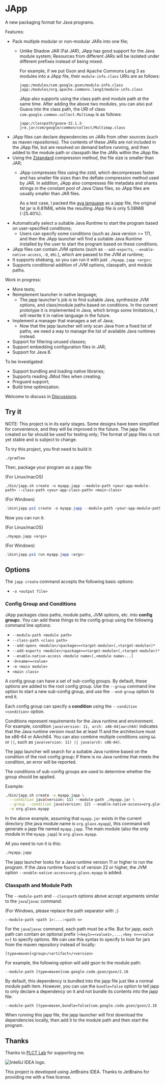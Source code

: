 # JApp

A new packaging format for Java programs. 

Features:

* Pack multiple modular or non-modular JARs into one file;
  * Unlike Shadow JAR (Fat JAR), JApp has good support for the Java module system;
    Resources from different JARs will be isolated under different prefixes instead of being mixed.

    For example, if we put Gson and Apache Commons Lang 3 as modules into a JApp file,
    their `module-info.class` URIs are as follows:
    
    ```
    japp:/modules/com.google.gson/module-info.class
    japp:/modules/org.apache.commons.lang3/module-info.class
    ```

    JApp also supports using the class path and module path at the same time.
    After adding the above two modules, you can also put Guava into the class path,
    the URI of class `com.google.common.collect.Multimap` is as follows:
    
    ```
    japp:/classpath/guava-32.1.3-jre.jar/com/google/common/collect/Multimap.class
    ```
* JApp files can declare dependencies on JARs from other sources (such as maven repositories).
  The contents of these JARs are not included in the JApp file, but are resolved on demand before running, 
  and then added to the module path or classpath like the JARs within the JApp file.
* Using the [Zstandard](https://github.com/facebook/zstd) compression method, the file size is smaller than JAR;
  * JApp compresses files using the zstd, which decompresses faster and has smaller file sizes than the deflate compression method used by JAR.
    In addition, JApp also compresses file metadata and shares strings in the constant pool of Java Class files,
    so JApp files are usually smaller than JAR files.

    As a test case, I packed the [aya language](https://github.com/aya-prover/aya-dev) as a japp file,
    the original fat jar is 6.81MiB, while the resulting JApp file is only 5.08MiB (-25.40%).
* Automatically select a suitable Java Runtime to start the program based on user-specified conditions;
  * Users can specify some conditions (such as Java version >= 17),
    and then the JApp launcher will find a suitable Java Runtime installed by the user to start the program based on these conditions.
* JApp files can contain JVM options (such as `--add-exports`, `--enable-native-access`, `-D`, etc.), which are passed to the JVM at runtime;
* It supports shebang, so you can run it with just `./myapp.japp <args>`;
* Supports conditional addition of JVM options, classpath, and module paths.

Work in progress:

* More tests;
* Reimplement launcher in native language;
  * The japp launcher's job is to find suitable Java, synthesize JVM options, and class/module paths based on conditions.
    In the current prototype it is implemented in Java, which brings some limitations, I will rewrite it in native language in the future.
* Implement a manager that manages a set of Java;
  * Now that the japp launcher will only scan Java from a fixed list of paths, 
    we need a way to manage the list of available Java runtimes instead.
* Support for filtering unused classes;
* Support embedding configuration files in JAR;
* Support for Java 8.

To be investigated:

* Support bundling and loading native libraries;
* Supports reading JMod files when creating;
* Proguard support;
* Build time optimization.

Welcome to discuss in [Discussions](https://github.com/Glavo/japp/discussions).

## Try it

NOTE: This project is in its early stages.
Some designs have been simplified for convenience, and they will be improved in the future.
The japp file created so far should be used for testing only;
The format of japp files is not yet stable and is subject to change.

To try this project, you first need to build it:

```shell
./gradlew
```

Then, package your program as a japp file:

(For Linux/macOS)
```shell
./bin/japp.sh create -o myapp.japp --module-path <your-app-module-path> --class-path <your-app-class-path> <main-class>
```

(For Windows)
```powershell
.\bin\japp.ps1 create -o myapp.japp --module-path <your-app-module-path> --class-path <your-app-class-path> <main-class>
```

Now you can run it:

(For Linux/macOS)
```shell
./myapp.japp <args>
```

(For Windows)
```powershell
.\bin\japp.ps1 run myapp.japp <args>
```

## Options

The `japp create` command accepts the following basic options:

* `-o <output file>`

### Config Group and Conditions

JApp packages class paths, module paths, JVM options, etc. into **config group**s.
You can add these things to the config group using the following command line options:

* `--module-path <module path>`
* `--class-path <class path>`
* `--add-opens <module>/<package>=<target-module>(,<target-module>)*`
* `--add-exports <module>/<package>=<target-module>(,<target-module>)*`
* `--enable-native-access <module name>[,<module name>...]`
* `-D<name>=<value>`
* `-m <main module>`
* `<main class>`

A config group can have a set of sub-config groups.
By default, these options are added to the root config group.
Use the `--group` command line option to start a new sub-config group, and use the `--end-group` option to end it.

Each config group can specify a **condition** using the `--condition <condition>` option.

Conditions represent requirements for the Java runtime and environment.
For example, condition `java(version: 11, arch: x86-64|aarch64)` indicates 
that the Java runtime version must be at least 11 and the architecture must be x86-64 or AArch64.
You can also combine multiple conditions using `&&` or `||`, such as `java(version: 11) || java(arch: x86-64)`.

The japp launcher will search for a suitable Java runtime based on the condition of the root config group;
If there is no Java runtime that meets the condition, an error will be reported.

The conditions of sub-config groups are used to determine whether the group should be applied.

Example:

```bash
./bin/japp.sh create -o myapp.japp \
  --condition java(version: 11) --module-path ./myapp.jar \
  --group --condition java(version: 22) --enable-native-access=org.glavo.myapp --end-group \
  -m org.glavo.myapp
```

In the above example, assuming that `myapp.jar` exists in the current directory (the java module name is `org.glavo.myapp`),
this command will generate a japp file named `myapp.japp`.
The main module (also the only module in the `myapp.japp`) is `org.glavo.myapp`.

All you need to run it is this:

```bash
./myapp.japp
```

The japp launcher looks for a Java runtime version 11 or higher to run the program.
If the Java runtime found is of version 22 or higher, the JVM option `--enable-native-access=org.glavo.myapp` is added.

### Classpath and Module Path

The `--module-path` and `--classpath` options above accept arguments similar to the `java`/`javac` command:

(For Windows, please replace the path separator with `;`)
```
--module-path <path 1>:...:<path n>
```

For the `java`/`javac` command, each path must be a file.
But for japp, each path can contain an optional prefix `[<key1>=<value1>,...,<key n>=<value n>]` to specify options.
We can use this syntax to specify to look for jars from the maven repository instead of locally:

```
[type=maven]<group>/<artifact>/<version>
```

For example, the following option will add gson to the module path:

```
--module-path [type=maven]com.google.code.gson/gson/2.10
```

By default, this dependency is bundled into the japp file just like a normal module path item.
However, you can use the `bundle=false` option to tell japp to only declare a dependency on it and not bundle its contents into the japp file:

```
--module-path [type=maven,bundle=false]com.google.code.gson/gson/2.10
```

When running this japp file, the japp launcher will first download the dependencies locally,
then add it to the module path and then start the program.

## Thanks

Thanks to [PLCT Lab](https://plctlab.github.io/) for supporting me.

<img src="https://resources.jetbrains.com/storage/products/company/brand/logos/IntelliJ_IDEA.svg" alt="IntelliJ IDEA logo.">

This project is developed using JetBrains IDEA. Thanks to JetBrains for providing me with a free license.

